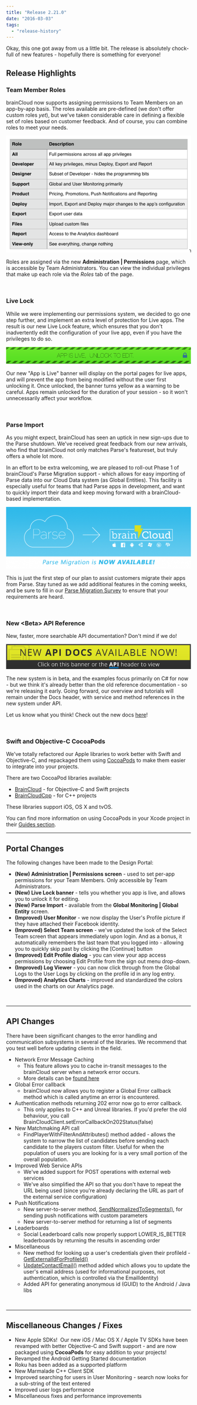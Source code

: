 ```yaml
---
title: "Release 2.21.0"
date: "2016-03-03"
tags: 
  - "release-history"
---
```


Okay, this one got away from us a little bit. The release is absolutely chock-full of new features - hopefully there is something for everyone!

## Release Highlights

### Team Member Roles

brainCloud now supports assigning permissions to Team Members on an app-by-app basis. The roles available are pre-defined (we don't offer custom roles _yet_), but we've taken considerable care in defining a flexible set of roles based on customer feedback. And of course, you can combine roles to meet your needs.

[![brainCloud Team Member Roles](images/Roles_png.png)](images/Roles_png.png)

Roles are assigned via the new **Administration | Permissions** page, which is accessible by Team Administrators. You can view the individual privileges that make up each role via the _Roles_ tab of the page.

 

### Live Lock

While we were implementing our permissions system, we decided to go one step further, and implement an extra level of protection for Live apps. The result is our new Live Lock feature, which ensures that you don't inadvertently edit the configuration of your live app, even if you have the privileges to do so.

![App Is Live](images/AppIsLive.png)

Our new "App is Live" banner will display on the portal pages for live apps, and will prevent the app from being modified without the user first unlocking it. Once unlocked, the banner turns yellow as a warning to be careful. Apps remain unlocked for the duration of your session - so it won't unnecessarily affect your workflow.

 

### Parse Import

As you might expect, brainCloud has seen an uptick in new sign-ups due to the Parse shutdown. We've received great feedback from our new arrivals, who find that brainCloud not only matches Parse's featureset, but truly offers a whole lot more.

In an effort to be extra welcoming, we are pleased to roll-out Phase 1 of brainCloud's Parse Migration support - which allows for easy importing of Parse data into our Cloud Data system (as Global Entities). This facility is especially useful for teams that had Parse apps in development, and want to quickly import their data and keep moving forward with a brainCloud-based implementation.

[![Parse to brainCloud](images/BC_TwitterBanner_1500x500_Parsetobc_02-1024x341.png)](images/BC_TwitterBanner_1500x500_Parsetobc_02.png)

This is just the first step of our plan to assist customers migrate their apps from Parse. Stay tuned as we add additional features in the coming weeks, and be sure to fill in our [Parse Migration Survey](https://www.surveymonkey.com/r/W93BKYC) to ensure that your requirements are heard.

 

### New <Beta\> API Reference

New, faster, more searchable API documentation? Don't mind if we do!

[![New API Docs](images/BAN_New-API_03.png)](/api/introduction)

The new system is in beta, and the examples focus primarily on C# for now - but we think it's already better than the old reference documentation - so we're releasing it early. Going forward, our overview and tutorials will remain under the Docs header, with service and method references in the new system under API.

Let us know what you think! Check out the new docs [here](/learn/introduction)!

 

### Swift and Objective-C CocoaPods

We've totally refactored our Apple libraries to work better with Swift and Objective-C, and repackaged them using [CocoaPods](https://cocoapods.org) to make them easier to integrate into your projects.

There are two CocoaPod libraries available:

- [BrainCloud](https://cocoapods.org/pods/BrainCloud) - for Objective-C and Swift projects
- [BrainCloudCpp](https://cocoapods.org/pods/BrainCloudCpp) - for C++ projects

These libraries support iOS, OS X and tvOS.

You can find more information on using CocoaPods in your Xcode project in their [Guides section](https://guides.cocoapods.org/).

* * *

## Portal Changes

The following changes have been made to the Design Portal:

- **(New) Administration | Permissions screen** - used to set per-app permissions for your Team Members. Only accessible by Team Administrators.
- **(New) Live Lock banner** - tells you whether you app is live, and allows you to unlock it for editing.
- **(New) Parse Import** - available from the **Global Monitoring | Global Entity** screen.
- **(Improved) User Monitor** - we now display the User's Profile picture if they have attached their Facebook identity.
- **(Improved) Select Team screen** - we've updated the look of the Select Team screen that appears immediately upon login. And as a bonus, it automatically remembers the last team that you logged into - allowing you to quickly skip past by clicking the [Continue] button
- **(Improved) Edit Profile dialog** - you can view your app access permissions by choosing Edit Profile from the sign out menu drop-down.
- **(Improved) Log Viewer** - you can now click through from the Global Logs to the User Logs by clicking on the profile id in any log entry.
- **(Improved) Analytics Charts** - improved and standardized the colors used in the charts on our Analytics page.

 

* * *

## API Changes

There have been significant changes to the error handling and communication subsystems in several of the libraries. We recommend that you test well before updating clients in the field.

- Network Error Message Caching
    - This feature allows you to cache in-transit messages to the brainCloud server when a network error occurs.
    - More details can be [found here](/learn/sdk-tutorials/general-api-tutorials/network-error-message-caching/)
- Global Error callback
    - brainCloud now allows you to register a Global Error callback method which is called anytime an error is encountered.
- Authentication methods returning 202 error now go to error callback.
    - This only applies to C++ and Unreal libraries. If you'd prefer the old behaviour, you call BrainCloudClient.setErrorCallbackOn202Status(false)
- New Matchmaking API call
    - FindPlayerWithFilterAndAttributes() method added - allows the system to narrow the list of candidates before sending each candidate to the players custom filter. Useful for when the population of users you are looking for is a very small portion of the overall population.
- Improved Web Service APIs
    - We've added support for POST operations with external web services
    - We've also simplified the API so that you don't have to repeat the URL being used (since you're already declaring the URL as part of the external service configuration)
- Push Notifications
    - New server-to-server method, [SendNormalizedToSegments()](/api/s2s/pushnotification/sendnormalizedtosegments), for sending push notifications with custom parameters
    - New server-to-server method for returning a list of segments
- Leaderboards
    - Social Leaderboard calls now properly support LOWER\_IS\_BETTER leaderboards by returning the results in ascending order
- Miscellaneous
    - New method for looking up a user's credentials given their profileId - [GetExternalIdForProfileId()](/api/capi/friend/getexternalidforprofileid)
    - [UpdateContactEmail()](/api/capi/playerstate/updatecontactemail) method added which allows you to update the user's email address (used for informational purposes, not authentication, which is controlled via the EmailIdentity)
    - Added API for generating anonymous id (GUID) to the Android / Java libs

 

* * *

## Miscellaneous Changes / Fixes

- New Apple SDKs!  Our new iOS / Mac OS X / Apple TV SDKs have been revamped with better Objective-C and Swift support - and are now packaged using **CocoaPods** for easy addition to your projects!
- Revamped the Android Getting Started documentation
- Roku has been added as a supported platform
- New Marmalade C++ Client SDK
- Improved searching for users in User Monitoring - search now looks for a sub-string of the text entered
- Improved user logs performance
- Miscellaneous fixes and performance improvements
